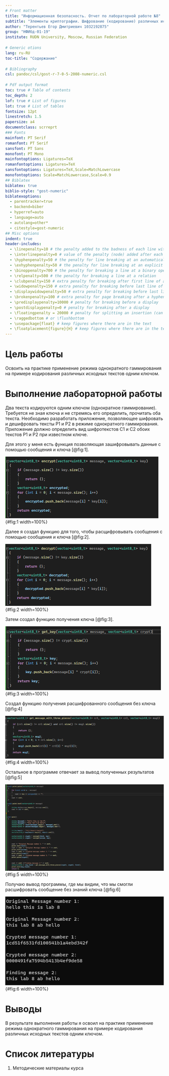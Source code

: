 ```yaml
---
# Front matter
title: "Информационная безопасность. Отчет по лабораторной работе №8"
subtitle: "Элементы криптографии. Шифрование (кодирование) различных исходных текстов одним ключом"
author: "Терентьев Егор Дмитриевич 1032192875"
group: "НФИбд-01-19"
institute: RUDN University, Moscow, Russian Federation

# Generic otions
lang: ru-RU
toc-title: "Содержание"

# Bibliography
csl: pandoc/csl/gost-r-7-0-5-2008-numeric.csl

# Pdf output format
toc: true # Table of contents
toc_depth: 2
lof: true # List of figures
lot: true # List of tables
fontsize: 12pt
linestretch: 1.5
papersize: a4
documentclass: scrreprt
### Fonts
mainfont: PT Serif
romanfont: PT Serif
sansfont: PT Sans
monofont: PT Mono
mainfontoptions: Ligatures=TeX
romanfontoptions: Ligatures=TeX
sansfontoptions: Ligatures=TeX,Scale=MatchLowercase
monofontoptions: Scale=MatchLowercase,Scale=0.9
## Biblatex
biblatex: true
biblio-style: "gost-numeric"
biblatexoptions:
  - parentracker=true
  - backend=biber
  - hyperref=auto
  - language=auto
  - autolang=other*
  - citestyle=gost-numeric
## Misc options
indent: true
header-includes:
  - \linepenalty=10 # the penalty added to the badness of each line within a paragraph (no associated penalty node) Increasing the value makes tex try to have fewer lines in the paragraph.
  - \interlinepenalty=0 # value of the penalty (node) added after each line of a paragraph.
  - \hyphenpenalty=50 # the penalty for line breaking at an automatically inserted hyphen
  - \exhyphenpenalty=50 # the penalty for line breaking at an explicit hyphen
  - \binoppenalty=700 # the penalty for breaking a line at a binary operator
  - \relpenalty=500 # the penalty for breaking a line at a relation
  - \clubpenalty=150 # extra penalty for breaking after first line of a paragraph
  - \widowpenalty=150 # extra penalty for breaking before last line of a paragraph
  - \displaywidowpenalty=50 # extra penalty for breaking before last line before a display math
  - \brokenpenalty=100 # extra penalty for page breaking after a hyphenated line
  - \predisplaypenalty=10000 # penalty for breaking before a display
  - \postdisplaypenalty=0 # penalty for breaking after a display
  - \floatingpenalty = 20000 # penalty for splitting an insertion (can only be split footnote in standard LaTeX)
  - \raggedbottom # or \flushbottom
  - \usepackage{float} # keep figures where there are in the text
  - \floatplacement{figure}{H} # keep figures where there are in the text
---
```


# Цель работы

Освоить на практике применение режима однократного гаммирования на примере кодирования различных исходных текстов одним ключом.

# Выполнение лабораторной работы

Два текста кодируются одним ключом (однократное гаммирование).
Требуется не зная ключа и не стремясь его определить, прочитать оба текста.
Необходимо разработать приложение, позволяющее шифровать и дешифровать тексты P1 и P2 в режиме однократного гаммирования.
Приложение должно определить вид шифротекстов C1 и C2 обоих текстов P1 и P2 при известном ключе.

Для этого у меня есть функция позволяющая зашифровывать данные с помощью сообщения и ключа [@fig:1].

![encrypt_fuction](pics/1_encrypt_func.png){#fig:1 width=100%}

Далее я создал функцию для того, чтобы расщифровывать сообщения с помощью сообщения и ключа [@fig:2].

![decrypt_func](pics/2_decrypt_func.png){#fig:2 width=100%}

Затем создал функцию получения ключа [@fig:3].

![get_key](pics/3_get_key_func.png){#fig:3 width=100%}

Создал функцию получения расшифрованного сообщения без ключа [@fig:4]

![decrypt_without_key](pics/4_get_encrypt2_without_key.png){#fig:4 width=100%}

Остальное в программе отвечает за вывод полученных результатов [@fig:5]

![output_prog](pics/5_output_prog.png){#fig:5 width=100%}

Получаю вывод программы, где мы видим, что мы смогли расшифровать сообщение без знаний ключа [@fig:6]

![console_output](pics/6_output_console.png){#fig:6 width=100%}

# Выводы

В результате выполнения работы я освоил на практике применение режима однократного гаммирования на примере кодирования различных исходных текстов одним ключом.

# Список литературы

1. Методические материалы курса
